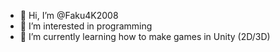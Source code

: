 - 👋 Hi, I’m @Faku4K2008
- 👀 I’m interested in programming 
- 🌱 I’m currently learning how to make games in Unity (2D/3D)


<!---
Faku4K2008/Faku4K2008 is a ✨ special ✨ repository because its `README.md` (this file) appears on your GitHub profile.
You can click the Preview link to take a look at your changes.
--->
